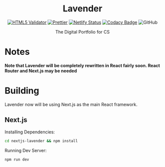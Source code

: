<div align=center>

# Lavender


[![HTML5 Validator](https://github.com/No767/Lavender/actions/workflows/htmlvaildate.yml/badge.svg?branch=master)](https://github.com/No767/Lavender/actions/workflows/htmlvaildate.yml) [![Prettier](https://github.com/No767/Lavender/actions/workflows/prettier.yml/badge.svg?branch=master)](https://github.com/No767/Lavender/actions/workflows/prettier.yml) [![Netlify Status](https://api.netlify.com/api/v1/badges/e887229f-ce48-491f-a0ca-90f46b000366/deploy-status)](https://app.netlify.com/sites/lavender-petal/deploys) [![Codacy Badge](https://app.codacy.com/project/badge/Grade/e5f3014db11c4bdfa94614a3063ea341)](https://www.codacy.com/gh/No767/Lavender/dashboard?utm_source=github.com&amp;utm_medium=referral&amp;utm_content=No767/Lavender&amp;utm_campaign=Badge_Grade) ![GitHub](https://img.shields.io/github/license/No767/Lavender?label=License&logo=github)

The Digital Portfolio for CS
    
<div align=left>

# Notes
    
        
**Note that Lavender will be completely rewritten in React fairly soon. React Router and Next.js may be needed**

# Building

Lavender now will be using Next.js as the main React framework. 

## Next.js 

Installing Dependencies:

```sh
cd nextjs-lavender && npm install
```

Running Dev Server:

```sh
npm run dev
```






